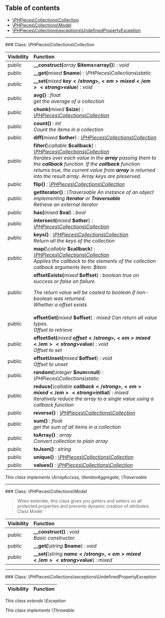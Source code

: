 ## Table of contents

- [\PHPieces\Collections\Collection](#class-phpiecescollectionscollection)
- [\PHPieces\Collections\Model](#class-phpiecescollectionsmodel)
- [\PHPieces\Collections\exceptions\UndefinedPropertyException](#class-phpiecescollectionsexceptionsundefinedpropertyexception)

<hr /> 
### Class: \PHPieces\Collections\Collection

| Visibility | Function |
|:-----------|:---------|
| public | <strong>__construct(</strong><em>array</em> <strong>$items=array()</strong>)</strong> : <em>void</em> |
| public | <strong>__get(</strong><em>mixed</em> <strong>$name</strong>)</strong> : <em>\PHPieces\Collections\static</em> |
| public | <strong>__set(</strong><em>mixed</em> <strong>$key</strong>, <em>mixed</em> <strong>$value</strong>)</strong> : <em>void</em> |
| public | <strong>avg()</strong> : <em>float</em><br /><em>get the average of a collection</em> |
| public | <strong>chunk(</strong><em>mixed</em> <strong>$size</strong>)</strong> : <em>[\PHPieces\Collections\Collection](#class-phpiecescollectionscollection)</em> |
| public | <strong>count()</strong> : <em>int</em><br /><em>Count the items in a collection</em> |
| public | <strong>diff(</strong><em>mixed</em> <strong>$other</strong>)</strong> : <em>[\PHPieces\Collections\Collection](#class-phpiecescollectionscollection)</em> |
| public | <strong>filter(</strong><em>\callable</em> <strong>$callback</strong>)</strong> : <em>[\PHPieces\Collections\Collection](#class-phpiecescollectionscollection)</em><br /><em>Iterates over each value in the <b>array</b> passing them to the <b>callback</b> function. If the <b>callback</b> function returns true, the current value from <b>array</b> is returned into the result array. Array keys are preserved.</em> |
| public | <strong>flip()</strong> : <em>[\PHPieces\Collections\Collection](#class-phpiecescollectionscollection)</em> |
| public | <strong>getIterator()</strong> : <em>\Traversable An instance of an object implementing <b>Iterator</b> or <b>Traversable</b></em><br /><em>Retrieve an external iterator</em> |
| public | <strong>has(</strong><em>mixed</em> <strong>$val</strong>)</strong> : <em>bool</em> |
| public | <strong>intersect(</strong><em>mixed</em> <strong>$other</strong>)</strong> : <em>[\PHPieces\Collections\Collection](#class-phpiecescollectionscollection)</em> |
| public | <strong>keys()</strong> : <em>[\PHPieces\Collections\Collection](#class-phpiecescollectionscollection)</em><br /><em>Return all the keys of the collection</em> |
| public | <strong>map(</strong><em>\callable</em> <strong>$callback</strong>)</strong> : <em>[\PHPieces\Collections\Collection](#class-phpiecescollectionscollection)</em><br /><em>Applies the callback to the elements of the collection callback arguments item: $item</em> |
| public | <strong>offsetExists(</strong><em>mixed</em> <strong>$offset</strong>)</strong> : <em>boolean true on success or false on failure. </p> <p> The return value will be casted to boolean if non-boolean was returned.</em><br /><em>Whether a offset exists</em> |
| public | <strong>offsetGet(</strong><em>mixed</em> <strong>$offset</strong>)</strong> : <em>mixed Can return all value types.</em><br /><em>Offset to retrieve</em> |
| public | <strong>offsetSet(</strong><em>mixed</em> <strong>$offset</strong>, <em>mixed</em> <strong>$value</strong>)</strong> : <em>void</em><br /><em>Offset to set</em> |
| public | <strong>offsetUnset(</strong><em>mixed</em> <strong>$offset</strong>)</strong> : <em>void</em><br /><em>Offset to unset</em> |
| public | <strong>random(</strong><em>\integer</em> <strong>$num=null</strong>)</strong> : <em>\PHPieces\Collections\static</em> |
| public | <strong>reduce(</strong><em>\callable</em> <strong>$callback</strong>, <em>mixed</em> <strong>$initial</strong>)</strong> : <em>mixed</em><br /><em>Iteratively reduce the array to a single value using a callback function</em> |
| public | <strong>reverse()</strong> : <em>[\PHPieces\Collections\Collection](#class-phpiecescollectionscollection)</em> |
| public | <strong>sum()</strong> : <em>float</em><br /><em>get the sum of all items in a collection</em> |
| public | <strong>toArray()</strong> : <em>array</em><br /><em>Convert collection to plain array</em> |
| public | <strong>toJson()</strong> : <em>string</em> |
| public | <strong>unique()</strong> : <em>[\PHPieces\Collections\Collection](#class-phpiecescollectionscollection)</em> |
| public | <strong>values()</strong> : <em>[\PHPieces\Collections\Collection](#class-phpiecescollectionscollection)</em> |

*This class implements \ArrayAccess, \IteratorAggregate, \Traversable*

<hr /> 
### Class: \PHPieces\Collections\Model

> When extender, this class gives you getters and setters on all protected properties and prevents dynamic creation of attributes. Class Model

| Visibility | Function |
|:-----------|:---------|
| public | <strong>__construct()</strong> : <em>void</em><br /><em>Basic constructor.</em> |
| public | <strong>__get(</strong><em>\string</em> <strong>$name</strong>)</strong> : <em>void</em> |
| public | <strong>__set(</strong><em>\string</em> <strong>$name</strong>, <em>mixed</em> <strong>$value</strong>)</strong> : <em>mixed</em> |

<hr /> 
### Class: \PHPieces\Collections\exceptions\UndefinedPropertyException

| Visibility | Function |
|:-----------|:---------|

*This class extends \Exception*

*This class implements \Throwable*

